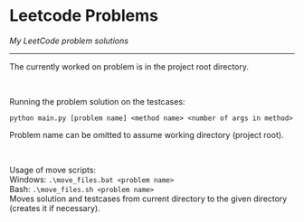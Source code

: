 # Leetcode Problems
_My LeetCode problem solutions_
___
The currently worked on problem is in the project root directory.

<br>

Running the problem solution on the testcases:
```plaintext
python main.py [problem name] <method name> <number of args in method>
```
Problem name can be omitted to assume working directory (project root).

<br>

Usage of move scripts:  
Windows: `.\move_files.bat <problem name>`  
Bash: `.\move_files.sh <problem name>`  
Moves solution and testcases from current directory to the given directory (creates it if necessary).
